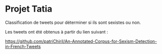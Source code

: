 # Projet Tatia

Classification de tweets pour déterminer si ils sont sexistes ou non.

Les tweets ont été obtenus à partir du lien suivant : 

https://github.com/patriChiril/An-Annotated-Corpus-for-Sexism-Detection-in-French-Tweets

